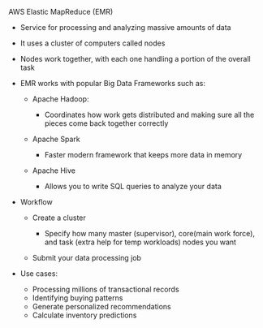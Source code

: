 AWS Elastic MapReduce (EMR)

- Service for processing and analyzing massive amounts of data
- It uses a cluster of computers called nodes
- Nodes work together, with each one handling a portion of the overall task
- EMR works with popular Big Data Frameworks such as:
    
    - Apache Hadoop:
        
        - Coordinates how work gets distributed and making sure all the pieces come back together correctly
    - Apache Spark
        
        - Faster modern framework that keeps more data in memory
    - Apache Hive
        
        - Allows you to write SQL queries to analyze your data
- Workflow
    
    - Create a cluster
        
        - Specify how many master (supervisor), core(main work force), and task (extra help for temp workloads) nodes you want
    - Submit your data processing job
- Use cases:
    
    - Processing millions of transactional records
    - Identifying buying patterns
    - Generate personalized recommendations
    - Calculate inventory predictions